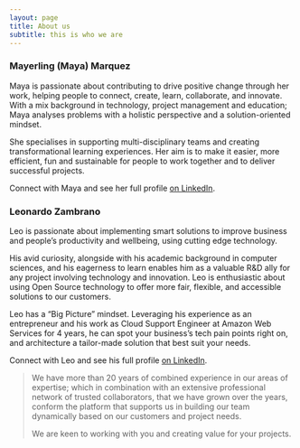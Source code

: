 ```yaml
---
layout: page
title: About us
subtitle: this is who we are
---
```


### Mayerling (Maya) Marquez

Maya is passionate about contributing to drive positive change through her work, helping people to connect, create, learn, collaborate, and innovate. With a mix background in technology, project management and education; Maya analyses problems with a holistic perspective and a solution-oriented mindset.

She specialises in supporting multi-disciplinary teams and creating transformational learning experiences. Her aim is to make it easier, more efficient, fun and sustainable for people to work together and to deliver successful projects.

Connect with Maya and see her full profile [on LinkedIn](https://www.linkedin.com/in/mayerlingmarquez/).

### Leonardo Zambrano

Leo is passionate about implementing smart solutions to improve business and people’s productivity and wellbeing, using cutting edge technology.

His avid curiosity, alongside with his academic background in computer sciences, and his eagerness to learn enables him as a valuable R&D ally for any project involving technology and innovation. Leo is enthusiastic about using Open Source technology to offer more fair, flexible, and accessible solutions to our customers.

Leo has a “Big Picture” mindset. Leveraging his experience as an entrepreneur and his work as Cloud Support Engineer at Amazon Web Services for 4 years, he can spot your business’s tech pain points right on, and architecture a tailor-made solution that best suit your needs.

Connect with Leo and see his full profile [on LinkedIn](https://www.linkedin.com/in/leonardozambrano/).

> We have more than 20 years of combined experience in our areas of expertise; which in combination with an extensive professional network of trusted collaborators, that we have grown over the years, conform the platform that supports us in building our team dynamically based on our customers and project needs.
>
> We are keen to working with you and creating value for your projects.

